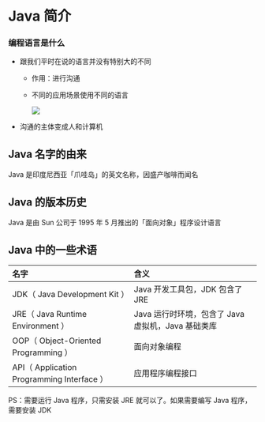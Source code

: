 # Java 简介

### 编程语言是什么

* 跟我们平时在说的语言并没有特别大的不同
  * 作用：进行沟通
  * 不同的应用场景使用不同的语言

    ![](https://upload-images.jianshu.io/upload_images/4334738-db075e7cd25109a7.png?imageMogr2/auto-orient/strip|imageView2/2/w/840)
* 沟通的主体变成人和计算机

## Java 名字的由来

Java 是印度尼西亚「爪哇岛」的英文名称，因盛产咖啡而闻名

## Java 的版本历史

Java 是由 Sun 公司于 1995 年 5 月推出的「面向对象」程序设计语言

## Java 中的一些术语

| 名字 | 含义 |
| :--- | :--- |
| JDK（ Java Development Kit ） | Java 开发工具包，JDK 包含了 JRE |
| JRE（ Java Runtime Environment ） | Java 运行时环境，包含了 Java 虚拟机，Java 基础类库 |
| OOP（ Object-Oriented Programming ） | 面向对象编程 |
| API（ Application Programming Interface ） | 应用程序编程接口 |

PS：需要运行 Java 程序，只需安装 JRE 就可以了。如果需要编写 Java 程序，需要安装 JDK

